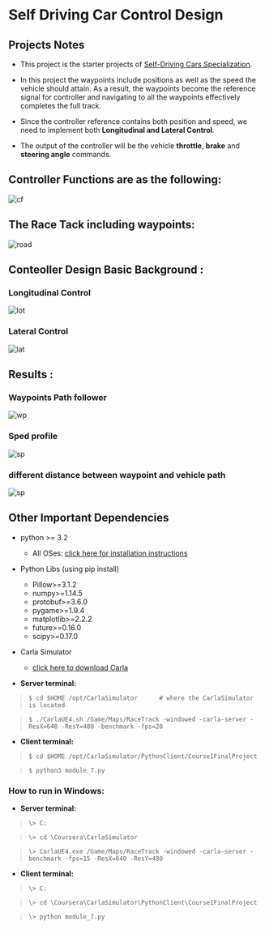 # Self Driving Car Control Design

## Projects Notes
- This project is the starter projects of [Self-Driving Cars Specialization](https://www.coursera.org/specializations/self-driving-cars).

- In this project the waypoints include positions as well as the speed the vehicle should attain. As a result, the waypoints
become the reference signal for controller and navigating to all the waypoints effectively completes the full track.

- Since the controller reference contains both position and speed, we need to implement both __Longitudinal and Lateral Control__.

- The output of the controller will be the vehicle __throttle__, __brake__ and __steering angle__ commands.


## Controller Functions are as the following:

![cf](images/controller_functions.jpg)

##  The Race Tack including waypoints:

![road](images/road.jpg)


## Conteoller Design Basic Background :

### Longitudinal Control
![lot](images/lot_controller.jpg)

### Lateral Control
![lat](images/lat_controller.jpg)

## Results :

### Waypoints Path follower
![wp](images/waypoints_path.png)

### Sped profile 
![sp](images/speed_profiles.png)

### different distance between waypoint and vehicle path
![sp](images/difference_in_position.png)

## Other Important Dependencies

* python >= 3.2
  * All OSes: [click here for installation instructions](https://www.python.org/downloads/)

* Python Libs (using pip install)
  * Pillow>=3.1.2
  * numpy>=1.14.5
  * protobuf>=3.6.0
  * pygame>=1.9.4
  * matplotlib>=2.2.2
  * future>=0.16.0
  * scipy>=0.17.0

* Carla Simulator
  * [click here to download Carla](https://drive.google.com/file/d/1yBelIsGI9M1335dyJP_C071Ys_hzOXwG/view?usp=sharing)



- __Server terminal:__
> `$ cd $HOME /opt/CarlaSimulator      # where the CarlaSimulator is located`

> `$ ./CarlaUE4.sh /Game/Maps/RaceTrack -windowed -carla-server -ResX=640 -ResY=480 -benchmark -fps=20`


- __Client terminal:__
> `$ cd $HOME /opt/CarlaSimulator/PythonClient/Course1FinalProject`

> `$ python3 module_7.py`


### How to run in Windows:

- __Server terminal:__
> `\> C:`

> `\> cd \Coursera\CarlaSimulator`

> `\> CarlaUE4.exe /Game/Maps/RaceTrack -windowed -carla-server -benchmark -fps=15 -ResX=640 -ResY=480`



- __Client terminal:__
> `\> C:`

> `\> cd \Coursera\CarlaSimulator\PythonClient\Course1FinalProject`

> `\> python module_7.py`